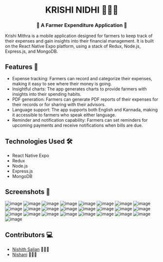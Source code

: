 <h1 align="center">KRISHI NIDHI 🧑🏽‍🌾</h1>

<h3 align="center">🌱 A Farmer Expenditure Application 📱</h3>


Krishi Mithra is a mobile application designed for farmers to keep track of their expenses and gain insights into their financial management. It is built on the React Native Expo platform, using a stack of Redux, Node.js, Express.js, and MongoDB.

## Features 📜
- Expense tracking: Farmers can record and categorize their expenses, making it easy to see where their money is going.
- Insightful charts: The app generates charts to provide farmers with insights into their spending habits.
- PDF generation: Farmers can generate PDF reports of their expenses for their records or for sharing with their advisors.
- Language support: The app supports both English and Kannada, making it accessible to farmers who speak either language.
- Reminder and notification capability: Farmers can set reminders for upcoming payments and receive notifications when bills are due.

## Technologies Used 🛠️
- React Native Expo
- Redux
- Node.js
- Express.js
- MongoDB

## Screenshots 📸

![image](https://user-images.githubusercontent.com/69235125/226275316-be43e75e-b085-4560-b5bc-c1290f18cfe7.png) ![image](https://user-images.githubusercontent.com/69235125/226275348-db700f79-a6d6-443e-9499-dae62f9dfb03.png) ![image](https://user-images.githubusercontent.com/69235125/226275369-b10cf6c9-8349-4068-8a0c-6c00e414e1b3.png) ![image](https://user-images.githubusercontent.com/69235125/226275391-e665f0b5-657d-4b82-8847-85ed9181bf29.png) ![image](https://user-images.githubusercontent.com/69235125/226275648-73131370-eb6d-489d-bd93-371a11bf7dc6.png) ![image](https://user-images.githubusercontent.com/69235125/226275686-66a97de5-7e16-49d4-831d-aee88f133d3b.png) ![image](https://user-images.githubusercontent.com/69235125/226275698-ff5fed89-9e5b-415e-a5e8-79009bdf211e.png) ![image](https://user-images.githubusercontent.com/69235125/226275709-92c0dd23-46e5-438b-978d-a858501b0d14.png) ![image](https://user-images.githubusercontent.com/69235125/226275749-202a720c-f17d-478a-ae0b-70a0964ebd82.png) ![image](https://user-images.githubusercontent.com/69235125/226275788-d1a2ce2f-dc58-4925-96f6-1c9d8e044d9c.png) ![image](https://user-images.githubusercontent.com/69235125/226275803-504f501d-f9e0-4d29-96ab-1b46021b994a.png) ![image](https://user-images.githubusercontent.com/69235125/226275843-085cef5d-1812-4a71-a91e-6467132280c7.png) ![image](https://user-images.githubusercontent.com/69235125/226275958-80b73bbd-c561-433e-af85-d51704e82bcc.png) ![image](https://user-images.githubusercontent.com/69235125/226275986-c4b660da-ed6d-4f6b-9179-e83026e72a9b.png) ![image](https://user-images.githubusercontent.com/69235125/226276013-b2428442-9b80-4370-9f61-0f462eaf3fa9.png) ![image](https://user-images.githubusercontent.com/69235125/226276034-d14f5696-8350-4bb3-ac21-33708820144b.png) ![image](https://user-images.githubusercontent.com/69235125/226276061-156b5214-8c22-4702-927d-e6c3fe4ef29c.png) ![image](https://user-images.githubusercontent.com/69235125/226276082-354a8013-dbce-41ab-b06a-5a871950eae4.png) ![image](https://user-images.githubusercontent.com/69235125/226276104-4202b7a4-f8da-437a-8729-5ffa7773b8ca.png) ![image](https://user-images.githubusercontent.com/69235125/226276123-6224f377-3613-41a1-9ab2-ebb1ef5d81a7.png) ![image](https://user-images.githubusercontent.com/69235125/226276159-2dc853f4-1f9a-420a-b4a9-dd881fc8df57.png) ![image](https://user-images.githubusercontent.com/69235125/226276193-eef47681-cc0c-4c69-ae13-b773a4d1860e.png) ![image](https://user-images.githubusercontent.com/69235125/226276226-7c195668-26a5-4ed2-9f9f-3b9d48c8015e.png) ![image](https://user-images.githubusercontent.com/69235125/226276252-34453e47-bfbb-41f0-8ed2-193c8afa8f62.png) ![image](https://user-images.githubusercontent.com/69235125/226276276-25152a95-3bf9-4438-bebb-54446c0ceb1a.png)

## Contributors 💻
- [Nishith Salian](https://github.com/dead1art) 👨🏽‍💻
- [Nishani](https://github.com/Nishani18) 👩🏽‍💻






















